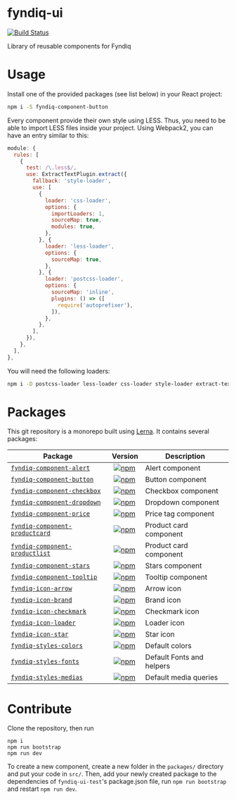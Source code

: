 # fyndiq-ui

[![Build Status](https://travis-ci.org/fyndiq/fyndiq-ui.svg?branch=master)](https://travis-ci.org/fyndiq/fyndiq-ui)

Library of reusable components for Fyndiq

# Usage

Install one of the provided packages (see list below) in your React project:

``` bash
npm i -S fyndiq-component-button
```

Every component provide their own style using LESS. Thus, you need to be able to import LESS files inside your project. Using Webpack2, you can have an entry similar to this:

``` js
module: {
  rules: [
    {
      test: /\.less$/,
      use: ExtractTextPlugin.extract({
        fallback: 'style-loader',
        use: [
          {
            loader: 'css-loader',
            options: {
              importLoaders: 1,
              sourceMap: true,
              modules: true,
            },
          }, {
            loader: 'less-loader',
            options: {
              sourceMap: true,
            },
          }, {
            loader: 'postcss-loader',
            options: {
              sourceMap: 'inline',
              plugins: () => ([
                require('autoprefixer'),
              ]),
            },
          },
        ],
      }),
    },
  ],
},
```

You will need the following loaders:

``` bash
npm i -D postcss-loader less-loader css-loader style-loader extract-text-webpack-plugin autoprefixer
```

# Packages

This git repository is a monorepo built using [Lerna](//lernajs.io). It contains several packages:

| Package | Version | Description |
|------|----|----|
| [`fyndiq-component-alert`](/packages/fyndiq-component-alert) | [![npm](https://img.shields.io/npm/v/fyndiq-component-alert.svg?maxAge=3600)](https://www.npmjs.com/package/fyndiq-component-alert) | Alert component |
| [`fyndiq-component-button`](/packages/fyndiq-component-button) | [![npm](https://img.shields.io/npm/v/fyndiq-component-button.svg?maxAge=3600)](https://www.npmjs.com/package/fyndiq-component-button) | Button component |
| [`fyndiq-component-checkbox`](/packages/fyndiq-component-checkbox) | [![npm](https://img.shields.io/npm/v/fyndiq-component-checkbox.svg?maxAge=3600)](https://www.npmjs.com/package/fyndiq-component-checkbox) | Checkbox component |
| [`fyndiq-component-dropdown`](/packages/fyndiq-component-dropdown) | [![npm](https://img.shields.io/npm/v/fyndiq-component-dropdown.svg?maxAge=3600)](https://www.npmjs.com/package/fyndiq-component-dropdown) | Dropdown component |
| [`fyndiq-component-price`](/packages/fyndiq-component-price) | [![npm](https://img.shields.io/npm/v/fyndiq-component-price.svg?maxAge=3600)](https://www.npmjs.com/package/fyndiq-component-price) | Price tag component |
| [`fyndiq-component-productcard`](/packages/fyndiq-component-productcard) | [![npm](https://img.shields.io/npm/v/fyndiq-component-productcard.svg?maxAge=3600)](https://www.npmjs.com/package/fyndiq-component-productcard) | Product card component |
| [`fyndiq-component-productlist`](/packages/fyndiq-component-productlist) | [![npm](https://img.shields.io/npm/v/fyndiq-component-productlist.svg?maxAge=3600)](https://www.npmjs.com/package/fyndiq-component-productlist) | Product card component |
| [`fyndiq-component-stars`](/packages/fyndiq-component-stars) | [![npm](https://img.shields.io/npm/v/fyndiq-component-stars.svg?maxAge=3600)](https://www.npmjs.com/package/fyndiq-component-stars) | Stars component |
| [`fyndiq-component-tooltip`](/packages/fyndiq-component-tooltip) | [![npm](https://img.shields.io/npm/v/fyndiq-component-tooltip.svg?maxAge=3600)](https://www.npmjs.com/package/fyndiq-component-tooltip) | Tooltip component |
| [`fyndiq-icon-arrow`](/packages/fyndiq-icon-arrow) | [![npm](https://img.shields.io/npm/v/fyndiq-icon-arrow.svg?maxAge=3600)](https://www.npmjs.com/package/fyndiq-icon-arrow) | Arrow icon |
| [`fyndiq-icon-brand`](/packages/fyndiq-icon-brand)  | [![npm](https://img.shields.io/npm/v/fyndiq-icon-brand.svg?maxAge=3600)](https://www.npmjs.com/package/fyndiq-icon-brand) | Brand icon |
| [`fyndiq-icon-checkmark`](/packages/fyndiq-icon-checkmark)  | [![npm](https://img.shields.io/npm/v/fyndiq-icon-checkmark.svg?maxAge=3600)](https://www.npmjs.com/package/fyndiq-icon-checkmark) | Checkmark icon |
| [`fyndiq-icon-loader`](/packages/fyndiq-icon-loader) | [![npm](https://img.shields.io/npm/v/fyndiq-icon-loader.svg?maxAge=3600)](https://www.npmjs.com/package/fyndiq-icon-loader) | Loader icon |
| [`fyndiq-icon-star`](/packages/fyndiq-icon-star) | [![npm](https://img.shields.io/npm/v/fyndiq-icon-star.svg?maxAge=3600)](https://www.npmjs.com/package/fyndiq-icon-star) | Star icon |
| [`fyndiq-styles-colors`](/packages/fyndiq-styles-colors) | [![npm](https://img.shields.io/npm/v/fyndiq-styles-colors.svg?maxAge=3600)](https://www.npmjs.com/package/fyndiq-styles-colors) | Default colors |
| [`fyndiq-styles-fonts`](/packages/fyndiq-styles-fonts) | [![npm](https://img.shields.io/npm/v/fyndiq-styles-fonts.svg?maxAge=3600)](https://www.npmjs.com/package/fyndiq-styles-fonts) | Default Fonts and helpers |
| [`fyndiq-styles-medias`](/packages/fyndiq-styles-medias) | [![npm](https://img.shields.io/npm/v/fyndiq-styles-medias.svg?maxAge=3600)](https://www.npmjs.com/package/fyndiq-styles-medias) | Default media queries |


# Contribute

Clone the repository, then run

```
npm i
npm run bootstrap
npm run dev
```

To create a new component, create a new folder in the `packages/` directory and put your code in `src/`. Then, add your newly created package to the dependencies of `fyndiq-ui-test`'s package.json file, run `npm run bootstrap` and restart `npm run dev`.
